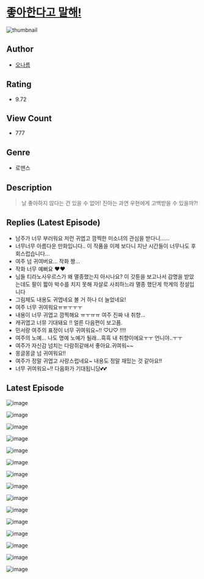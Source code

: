 # [좋아한다고 말해!](https://comic.naver.com/bestChallenge/list?titleId=810162)
![thumbnail](https://image-comic.pstatic.net/user_contents_data/challenge_comic/2023/05/23/366233/upload_7291949459778908215_480x623.jpeg)

## Author
- [오나름](https://comic.naver.com/artistTitle?id=366233)

## Rating
- 9.72

## View Count
- 777

## Genre
- 로맨스

## Description
> 날 좋아하지 않다는 건 있을 수 없어! 진아는 과연 우현에게 고백받을 수 있을까?!

## Replies (Latest Episode)
- 남주가 너무 부러워요 저런 귀엽고 깜찍한 미소녀의 관심을 받다니......
- 너무너무 아름다운 만화입니다.. 이 작품을 이제 보다니 지난 시간들이 너무나도 후회스럽습니다...
- 여주 넘 귀여버요... 작화 짱...
- 작화 너무 예뻐요 ❤️❤️
- 님들 티라노사우르스가 왜 멸종했는지 아시나요? 이 갓툰을 보고나서 감명을 받았는데도 팔이 짧아 박수를 치지 못해 자살로 사죄하느랴 멸종 했단게 학계의 정설입니다
- 그림체도 내용도 귀엽네요 볼 거 하나 더 늘었네요!
- 여주 너무 귀여워요ㅠㅠㅜㅜㅜ
- 내용이 너무 귀엽고 깜찍해요 ㅠㅜㅠㅠ 여주 진짜 내 취향…
- 캐귀엽고 너뮤 기대돼요 !! 얼른 다음편이 보고픔.
- 민서랑 여주의 표정이 너무 귀여워요~!! ♡U♡ !!!!
- 여주의 노예... 나도 명예 노예가 될래...흑흑 내 취향이에요ㅜㅜ 언니야..ㅜㅜ
- 여주가 자신감 넘치는 다람쥐같애서 좋아요.귀여워~~
- 몽글몽글 넘 귀여워요!!
- 여주가 정말 귀엽고 사랑스럽네요~ 내용도 정말 재밌는 것 같아요!!
- 너무 귀여워요~!! 다음화가 기대됩니당💕💕

## Latest Episode
![image](https://image-comic.pstatic.net/user_contents_data/challenge_comic/2023/05/25/366233/upload_7220737373053084723.jpeg)

![image](https://image-comic.pstatic.net/user_contents_data/challenge_comic/2023/05/25/366233/upload_3846976992904962660.jpeg)

![image](https://image-comic.pstatic.net/user_contents_data/challenge_comic/2023/05/25/366233/upload_3907266732296332849.jpeg)

![image](https://image-comic.pstatic.net/user_contents_data/challenge_comic/2023/05/25/366233/upload_3847309255903491635.jpeg)

![image](https://image-comic.pstatic.net/user_contents_data/challenge_comic/2023/05/25/366233/upload_3558518123737921121.jpeg)

![image](https://image-comic.pstatic.net/user_contents_data/challenge_comic/2023/05/25/366233/upload_3630576834400839219.jpeg)

![image](https://image-comic.pstatic.net/user_contents_data/challenge_comic/2023/05/25/366233/upload_7148169416523474274.jpeg)

![image](https://image-comic.pstatic.net/user_contents_data/challenge_comic/2023/05/25/366233/upload_3761461384344319074.jpeg)

![image](https://image-comic.pstatic.net/user_contents_data/challenge_comic/2023/05/25/366233/upload_3833745675380011064.jpeg)

![image](https://image-comic.pstatic.net/user_contents_data/challenge_comic/2023/05/25/366233/upload_7221584907489326433.jpeg)

![image](https://image-comic.pstatic.net/user_contents_data/challenge_comic/2023/05/25/366233/upload_7089003790467228467.jpeg)

![image](https://image-comic.pstatic.net/user_contents_data/challenge_comic/2023/05/25/366233/upload_3688836438800295522.jpeg)

![image](https://image-comic.pstatic.net/user_contents_data/challenge_comic/2023/05/25/366233/upload_7076956226025238576.jpeg)

![image](https://image-comic.pstatic.net/user_contents_data/challenge_comic/2023/05/25/366233/upload_7076954031313727542.jpeg)

![image](https://image-comic.pstatic.net/user_contents_data/challenge_comic/2023/05/25/366233/upload_4063764611767677538.jpeg)
